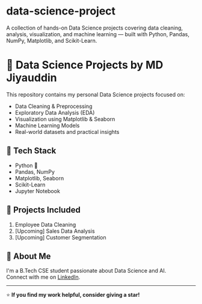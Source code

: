 # data-science-project
A collection of hands-on Data Science projects covering data cleaning, analysis, visualization, and machine learning — built with Python, Pandas, NumPy, Matplotlib, and Scikit-Learn.


# 🧠 Data Science Projects by MD Jiyauddin

This repository contains my personal Data Science projects focused on:
- Data Cleaning & Preprocessing
- Exploratory Data Analysis (EDA)
- Visualization using Matplotlib & Seaborn
- Machine Learning Models
- Real-world datasets and practical insights

## 🔧 Tech Stack
- Python 🐍
- Pandas, NumPy
- Matplotlib, Seaborn
- Scikit-Learn
- Jupyter Notebook

## 📁 Projects Included
1. Employee Data Cleaning
2. [Upcoming] Sales Data Analysis
3. [Upcoming] Customer Segmentation

## 🚀 About Me
I'm a B.Tech CSE student passionate about Data Science and AI.  
Connect with me on [LinkedIn](md-jiyauddin).

---

⭐ **If you find my work helpful, consider giving a star!**


